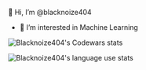 👋 Hi, I’m @blacknoize404
- 👀 I’m interested in Machine Learning
  
![Blacknoize404's Codewars stats](https://www.codewars.com/users/blacknoize404/badges/large)

<!---
![Blacknoize404's github stats](https://github-readme-stats.vercel.app/api?username=blacknoize404&theme=gruvbox&show_icons=true)
--->

![Blacknoize404's language use stats](https://github-readme-stats.vercel.app/api/top-langs/?username=blacknoize404&layout=compact)


<!---
blacknoize404/blacknoize404 is a ✨ special ✨ repository because its `README.md` (this file) appears on your GitHub profile.
You can click the Preview link to take a look at your changes.
--->
